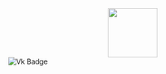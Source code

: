 <div id="header" align="center">
  <img src="https://i.giphy.com/media/v1.Y2lkPTc5MGI3NjExN2JrNXhhdm8wOGI0ZXloemhiNnl6aDg4OXBoYTRyY2Qxamp0eDB1ZiZlcD12MV9pbnRlcm5hbF9naWZfYnlfaWQmY3Q9Zw/NiSXxuinqJ4JfTt7b9/giphy.gif" width="100"/>
</div>
<div id="badges">
  <img src="https://vk.com/yinyanmanga?from=search?style=for-the-badge&logo=linkedin&logoColor=white" alt="Vk Badge"/>
</div>
